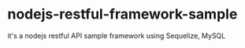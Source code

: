 # nodejs-restful-framework-sample
it's a nodejs restful API sample framework using Sequelize, MySQL
